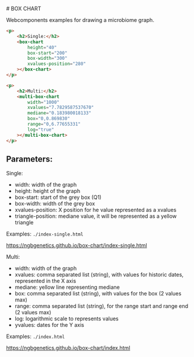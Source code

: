 # BOX CHART

Webcomponents examples for drawing a microbiome graph.

```html
<p>
    <h2>Single:</h2>
    <box-chart
        height="40"
        box-start="200"
        box-width="300"
        xvalues-position="280"
    ></box-chart>
</p>

<p>
    <h2>Multi:</h2>
    <multi-box-chart
        width="1000"
        xvalues="7.7829587537670"
        mediane="0.183980018133"
        box="0,0.869830"
        range="0,6.77655331"
        log="true"
    ></multi-box-chart>
</p>
```

## Parameters:

Single:

- width: width of the graph
- height: height of the graph
- box-start: start of the grey box (Q1)
- box-width: width of the grey box
- xvalues-position: X position for he value represented as a xvalues
- triangle-position: mediane value, it will be represented as a yellow triangle

Examples: `./index-single.html`

https://ngbgenetics.github.io/box-chart/index-single.html

Multi:

- width: width of the graph
- xvalues: comma separated list (string), with values for historic dates, represented in the X axis
- mediane: yellow line representing mediane
- box: comma separated list (string), with values for the box (2 values max)
- range: comma separated list (string), for the range start and range end (2 values max)
- log: logarithmic scale to represents values
- yvalues: dates for the Y axis

Examples: `./index.html`

https://ngbgenetics.github.io/box-chart/index.html
